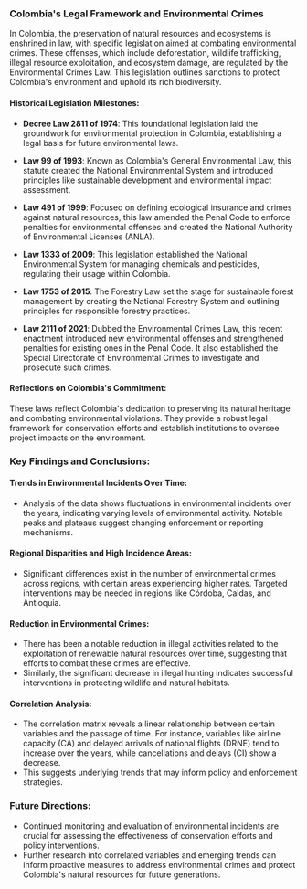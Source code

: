 ### Colombia's Legal Framework and Environmental Crimes

In Colombia, the preservation of natural resources and ecosystems is enshrined in law, with specific legislation aimed at combating environmental crimes. These offenses, which include deforestation, wildlife trafficking, illegal resource exploitation, and ecosystem damage, are regulated by the Environmental Crimes Law. This legislation outlines sanctions to protect Colombia's environment and uphold its rich biodiversity.

#### Historical Legislation Milestones:

- **Decree Law 2811 of 1974**: This foundational legislation laid the groundwork for environmental protection in Colombia, establishing a legal basis for future environmental laws.
  
- **Law 99 of 1993**: Known as Colombia's General Environmental Law, this statute created the National Environmental System and introduced principles like sustainable development and environmental impact assessment.
  
- **Law 491 of 1999**: Focused on defining ecological insurance and crimes against natural resources, this law amended the Penal Code to enforce penalties for environmental offenses and created the National Authority of Environmental Licenses (ANLA).
  
- **Law 1333 of 2009**: This legislation established the National Environmental System for managing chemicals and pesticides, regulating their usage within Colombia.
  
- **Law 1753 of 2015**: The Forestry Law set the stage for sustainable forest management by creating the National Forestry System and outlining principles for responsible forestry practices.
  
- **Law 2111 of 2021**: Dubbed the Environmental Crimes Law, this recent enactment introduced new environmental offenses and strengthened penalties for existing ones in the Penal Code. It also established the Special Directorate of Environmental Crimes to investigate and prosecute such crimes.

#### Reflections on Colombia's Commitment:

These laws reflect Colombia's dedication to preserving its natural heritage and combating environmental violations. They provide a robust legal framework for conservation efforts and establish institutions to oversee project impacts on the environment.

### Key Findings and Conclusions:

#### Trends in Environmental Incidents Over Time:

- Analysis of the data shows fluctuations in environmental incidents over the years, indicating varying levels of environmental activity. Notable peaks and plateaus suggest changing enforcement or reporting mechanisms.

#### Regional Disparities and High Incidence Areas:

- Significant differences exist in the number of environmental crimes across regions, with certain areas experiencing higher rates. Targeted interventions may be needed in regions like Córdoba, Caldas, and Antioquia.

#### Reduction in Environmental Crimes:

- There has been a notable reduction in illegal activities related to the exploitation of renewable natural resources over time, suggesting that efforts to combat these crimes are effective.
- Similarly, the significant decrease in illegal hunting indicates successful interventions in protecting wildlife and natural habitats.

#### Correlation Analysis:

- The correlation matrix reveals a linear relationship between certain variables and the passage of time. For instance, variables like airline capacity (CA) and delayed arrivals of national flights (DRNE) tend to increase over the years, while cancellations and delays (CI) show a decrease.
- This suggests underlying trends that may inform policy and enforcement strategies.

### Future Directions:

- Continued monitoring and evaluation of environmental incidents are crucial for assessing the effectiveness of conservation efforts and policy interventions.
- Further research into correlated variables and emerging trends can inform proactive measures to address environmental crimes and protect Colombia's natural resources for future generations.
